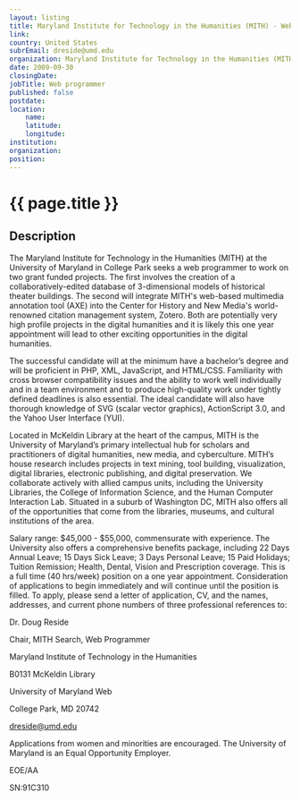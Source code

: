 ```yaml
---
layout: listing
title: Maryland Institute for Technology in the Humanities (MITH) - Web programmer
link:
country: United States
subrEmail: dreside@umd.edu
organization: Maryland Institute for Technology in the Humanities (MITH) 
date: 2009-09-30
closingDate: 
jobTitle: Web programmer
published: false
postdate:
location:
    name: 
    latitude: 
    longitude: 
institution: 
organization: 
position: 
--- 
```



# {{ page.title }}

## Description


<p>The Maryland Institute for Technology in the Humanities (MITH) at the
University of Maryland in College Park seeks a web programmer to work
on two grant funded projects. The first involves the creation of a
collaboratively-edited database of 3-dimensional models of historical
theater buildings. The second will integrate MITH's web-based
multimedia annotation tool (AXE) into the Center for History and New
Media's world-renowned citation management system, Zotero. Both are
potentially very high profile projects in the digital humanities and
it is likely this one year appointment will lead to other exciting
opportunities in the digital humanities.</p>

<p>The successful candidate will at the minimum have a bachelor’s degree
and will be proficient in PHP, XML, JavaScript, and HTML/CSS.
Familiarity with cross browser compatibility issues and the ability to
work well individually and in a team environment and to produce
high-quality work under tightly defined deadlines is also essential.
The ideal candidate will also have thorough knowledge of SVG (scalar
vector graphics), ActionScript 3.0, and the Yahoo User Interface
(YUI).</p>

<p>Located in McKeldin Library at the heart of the campus, MITH is the
University of Maryland’s primary intellectual hub for scholars and
practitioners of digital humanities, new media, and cyberculture.
MITH’s house research includes projects in text mining, tool building,
visualization, digital libraries, electronic publishing, and digital
preservation. We collaborate actively with allied campus units,
including the University Libraries, the College of Information
Science, and the Human Computer Interaction Lab. Situated in a suburb
of Washington DC, MITH also offers all of the opportunities that come
from the libraries, museums, and cultural institutions of the area.</p>

<p>Salary range: $45,000 - $55,000, commensurate with experience. The
University also offers a comprehensive benefits package, including 22
Days Annual Leave; 15 Days Sick Leave; 3 Days Personal Leave; 15 Paid
Holidays; Tuition Remission; Health, Dental, Vision and Prescription
coverage. This is a full time (40 hrs/week) position on a one year
appointment. Consideration of applications to begin immediately and
will continue until the position is filled. To apply, please send a
letter of application, CV, and the names, addresses, and current phone
numbers of three professional references to:</p>

<p>Dr. Doug Reside <br />

Chair, MITH Search, Web Programmer<br />

Maryland Institute of Technology in the Humanities<br />

B0131 McKeldin Library<br />

University of Maryland Web<br />

College Park, MD 20742<br />

dreside@umd.edu<br />

<p>Applications from women and minorities are encouraged. The University of Maryland is an Equal Opportunity Employer.</p>

<p>EOE/AA</p>

<p>SN:91C310</p>
